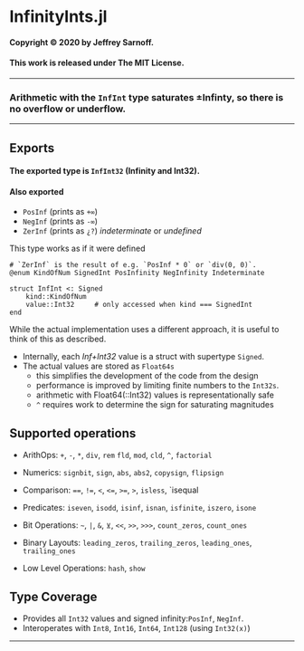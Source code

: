 # InfinityInts.jl

#### Copyright © 2020 by Jeffrey Sarnoff.
####  This work is released under The MIT License.

----

### Arithmetic with the `InfInt` type saturates ±Infinty, so there is no overflow or underflow.

---

## Exports
#### The exported type is `InfInt32` (Infinity and Int32).
#### Also exported
- `PosInf` (prints as `+∞`)
- `NegInf` (prints as `-∞`)
- `ZerInf` (prints as `¿?`) _indeterminate_ or _undefined_


This type works as if it were defined
```
# `ZerInf` is the result of e.g. `PosInf * 0` or `div(0, 0)`.
@enum KindOfNum SignedInt PosInfinity NegInfinity Indeterminate

struct InfInt <: Signed
    kind::KindOfNum
    value::Int32     # only accessed when kind === SignedInt
end
```
While the actual implementation uses a different approach, it is useful to think of this as described.
- Internally, each _Inf+Int32_ value is a struct with supertype `Signed`.
- The actual values are stored as `Float64s`
     - this simplifies the development of the code from the design
     - performance is improved by limiting finite numbers to the `Int32s`.
     - arithmetic with Float64(::Int32) values is representationally safe
     - `^` requires work to determine the sign for saturating magnitudes
     
## Supported operations

- ArithOps:  `+`, `-`, `*`, `div`, `rem` `fld`, `mod`, `cld`, `^`, `factorial`
- Numerics: `signbit`, `sign`, `abs`, `abs2`, `copysign`, `flipsign`                      

- Comparison: `==`, `!=`, `<`, `<=`, `>=`, `>`, `isless`, `isequal
- Predicates: `iseven`, `isodd`, `isinf`, `isnan`, `isfinite`, `iszero`, `isone`

- Bit Operations: `~`, `|`, `&`, `⊻`, `<<`, `>>`, `>>>`, `count_zeros`, `count_ones`
- Binary Layouts: `leading_zeros`, `trailing_zeros`, `leading_ones`, `trailing_ones`

- Low Level Operations: `hash`, `show`

## Type Coverage

- Provides all `Int32` values and signed infinity:`PosInf`, `NegInf`.
- Interoperates with `Int8`, `Int16`, `Int64`, `Int128` (using `Int32(x)`)

----
